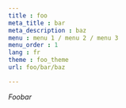 ```yaml
---
title : foo
meta_title : bar
meta_description : baz
menu : menu 1 / menu 2 / menu 3
menu_order : 1
lang : fr
theme : foo_theme
url: foo/bar/baz

---
```


*Foobar*